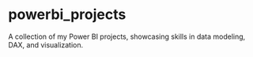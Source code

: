 # powerbi_projects
A collection of my Power BI projects, showcasing skills in data modeling, DAX, and visualization.
